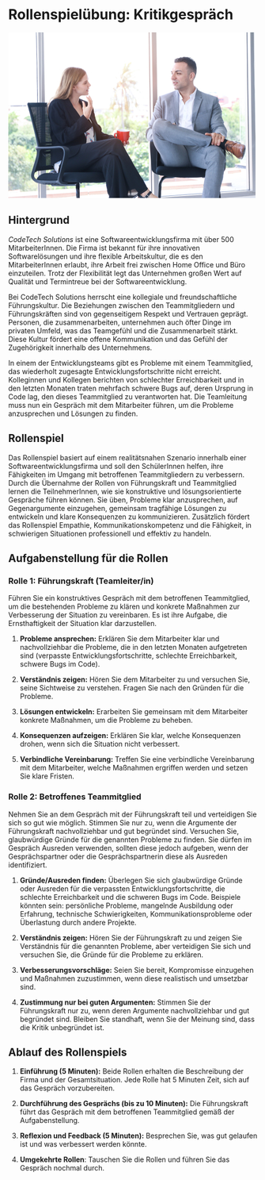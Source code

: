 # Rollenspielübung: Kritikgespräch

![Hero image](./discussion.jpg)

## Hintergrund

*CodeTech Solutions* ist eine Softwareentwicklungsfirma mit über 500 MitarbeiterInnen. Die Firma ist bekannt für ihre innovativen Softwarelösungen und ihre flexible Arbeitskultur, die es den MitarbeiterInnen erlaubt, ihre Arbeit frei zwischen Home Office und Büro einzuteilen. Trotz der Flexibilität legt das Unternehmen großen Wert auf Qualität und Termintreue bei der Softwareentwicklung.

Bei CodeTech Solutions herrscht eine kollegiale und freundschaftliche Führungskultur. Die Beziehungen zwischen den Teammitgliedern und Führungskräften sind von gegenseitigem Respekt und Vertrauen geprägt. Personen, die zusammenarbeiten, unternehmen auch öfter Dinge im privaten Umfeld, was das Teamgefühl und die Zusammenarbeit stärkt. Diese Kultur fördert eine offene Kommunikation und das Gefühl der Zugehörigkeit innerhalb des Unternehmens.

In einem der Entwicklungsteams gibt es Probleme mit einem Teammitglied, das wiederholt zugesagte Entwicklungsfortschritte nicht erreicht. Kolleginnen und Kollegen berichten von schlechter Erreichbarkeit und in den letzten Monaten traten mehrfach schwere Bugs auf, deren Ursprung in Code lag, den dieses Teammitglied zu verantworten hat. Die Teamleitung muss nun ein Gespräch mit dem Mitarbeiter führen, um die Probleme anzusprechen und Lösungen zu finden.

## Rollenspiel

Das Rollenspiel basiert auf einem realitätsnahen Szenario innerhalb einer Softwareentwicklungsfirma und soll den SchülerInnen helfen, ihre Fähigkeiten im Umgang mit betroffenen Teammitgliedern zu verbessern. Durch die Übernahme der Rollen von Führungskraft und Teammitglied lernen die TeilnehmerInnen, wie sie konstruktive und lösungsorientierte Gespräche führen können. Sie üben, Probleme klar anzusprechen, auf Gegenargumente einzugehen, gemeinsam tragfähige Lösungen zu entwickeln und klare Konsequenzen zu kommunizieren. Zusätzlich fördert das Rollenspiel Empathie, Kommunikationskompetenz und die Fähigkeit, in schwierigen Situationen professionell und effektiv zu handeln.

## Aufgabenstellung für die Rollen

### Rolle 1: Führungskraft (Teamleiter/in)

Führen Sie ein konstruktives Gespräch mit dem betroffenen Teammitglied, um die bestehenden Probleme zu klären und konkrete Maßnahmen zur Verbesserung der Situation zu vereinbaren. Es ist ihre Aufgabe, die Ernsthaftigkeit der Situation klar darzustellen.

1. **Probleme ansprechen:** Erklären Sie dem Mitarbeiter klar und nachvollziehbar die Probleme, die in den letzten Monaten aufgetreten sind (verpasste Entwicklungsfortschritte, schlechte Erreichbarkeit, schwere Bugs im Code).

2. **Verständnis zeigen:** Hören Sie dem Mitarbeiter zu und versuchen Sie, seine Sichtweise zu verstehen. Fragen Sie nach den Gründen für die Probleme.

3. **Lösungen entwickeln:** Erarbeiten Sie gemeinsam mit dem Mitarbeiter konkrete Maßnahmen, um die Probleme zu beheben.

4. **Konsequenzen aufzeigen:** Erklären Sie klar, welche Konsequenzen drohen, wenn sich die Situation nicht verbessert.

5. **Verbindliche Vereinbarung:** Treffen Sie eine verbindliche Vereinbarung mit dem Mitarbeiter, welche Maßnahmen ergriffen werden und setzen Sie klare Fristen.

### Rolle 2: Betroffenes Teammitglied

Nehmen Sie an dem Gespräch mit der Führungskraft teil und verteidigen Sie sich so gut wie möglich. Stimmen Sie nur zu, wenn die Argumente der Führungskraft nachvollziehbar und gut begründet sind. Versuchen Sie, glaubwürdige Gründe für die genannten Probleme zu finden. Sie dürfen im Gespräch Ausreden verwenden, sollten diese jedoch aufgeben, wenn der Gesprächspartner oder die Gesprächspartnerin diese als Ausreden identifiziert.

1. **Gründe/Ausreden finden:** Überlegen Sie sich glaubwürdige Gründe oder Ausreden für die verpassten Entwicklungsfortschritte, die schlechte Erreichbarkeit und die schweren Bugs im Code. Beispiele könnten sein: persönliche Probleme, mangelnde Ausbildung oder Erfahrung, technische Schwierigkeiten, Kommunikationsprobleme oder Überlastung durch andere Projekte.

2. **Verständnis zeigen:** Hören Sie der Führungskraft zu und zeigen Sie Verständnis für die genannten Probleme, aber verteidigen Sie sich und versuchen Sie, die Gründe für die Probleme zu erklären.

3. **Verbesserungsvorschläge:** Seien Sie bereit, Kompromisse einzugehen und Maßnahmen zuzustimmen, wenn diese realistisch und umsetzbar sind.

4. **Zustimmung nur bei guten Argumenten:** Stimmen Sie der Führungskraft nur zu, wenn deren Argumente nachvollziehbar und gut begründet sind. Bleiben Sie standhaft, wenn Sie der Meinung sind, dass die Kritik unbegründet ist.

## Ablauf des Rollenspiels

1. **Einführung (5 Minuten):** Beide Rollen erhalten die Beschreibung der Firma und der Gesamtsituation. Jede Rolle hat 5 Minuten Zeit, sich auf das Gespräch vorzubereiten.

2. **Durchführung des Gesprächs (bis zu 10 Minuten):** Die Führungskraft führt das Gespräch mit dem betroffenen Teammitglied gemäß der Aufgabenstellung.

3. **Reflexion und Feedback (5 Minuten):** Besprechen Sie, was gut gelaufen ist und was verbessert werden könnte.

4. **Umgekehrte Rollen**: Tauschen Sie die Rollen und führen Sie das Gespräch nochmal durch.
